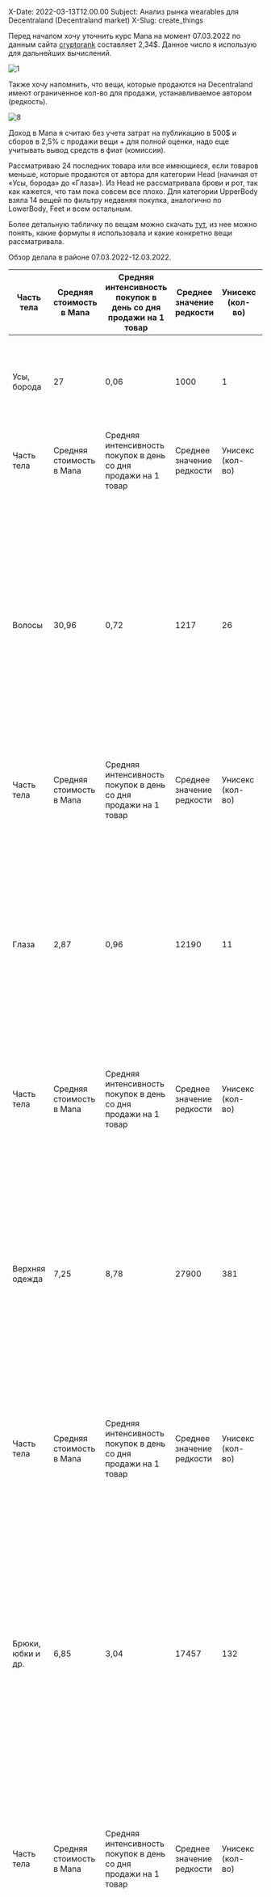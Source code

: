 X-Date: 2022-03-13T12.00.00 Subject: Анализ рынка wearables для Decentraland (Decentraland market) X-Slug: create_things

Перед началом хочу уточнить курс Mana на момент 07.03.2022 по данным сайта [cryptorank](https://cryptorank.io/)  составляет 2,34$. Данное число я использую для дальнейших вычислений.

![1](https://user-images.githubusercontent.com/91389817/158068805-e4b23502-a3bb-4383-8583-ad71c5625d3c.png)

Также хочу напомнить, что вещи, которые продаются на Decentraland имеют ограниченное кол-во для продажи, устанавливаемое автором (редкость).

![8](https://user-images.githubusercontent.com/91389817/158068835-3f012494-3b8c-4b93-afa3-87002a49213a.png)

Доход в Mana я считаю без учета затрат на публикацию в 500$ и сборов в 2,5% с продажи вещи + для полной оценки, надо еще учитывать вывод средств в фиат (комиссия). 

Рассматриваю 24 последних товара или все имеющиеся, если товаров меньше, которые продаются от автора для категории Head (начиная от «Усы, борода» до «Глаза»). Из Head не рассматривала брови и рот, так как кажется, что там пока совсем все плохо. Для категории UpperBody взяла 14 вещей по фильтру недавняя покупка, аналогично по LowerBody, Feet и всем остальным. 

Более детальную табличку по вещам можно скачать [тут](https://docs.google.com/spreadsheets/d/16XH5ap10w_y6wMpCkVzeh4S-glH5J6wY/edit?usp=sharing&ouid=110232130154530944108&rtpof=true&sd=true), из нее можно понять, какие формулы я использовала и какие конкретно вещи рассматривала. 

Обзор делала в районе 07.03.2022-12.03.2022.

| Часть тела | Средняя стоимость в Mana | Средняя интенсивность покупок в день со дня продажи на 1 товар| Среднее значение редкости| Унисекс (кол-во)| Муж (кол-во)|Жен (кол-во)| Ср. доход Mana в день | Комментарий|
|-----------|-------------|-----|-----|-----|-----|-----|-----|-----|
| Усы, борода   | 27 | 0,06 |1000 |1|0 |0 |1,62 |В разделе представлен всего один товар, цена на него снижалась от 42 до 12, покупок с декабря 2021 года всего 5. |
| Часть тела | Средняя стоимость в Mana | Средняя интенсивность покупок в день со дня продажи на 1 товар| Среднее значение редкости| Унисекс (кол-во)| Муж (кол-во)|Жен (кол-во)| Ср. доход Mana в день | Комментарий|
| Волосы     | 30,96     |   0,72 |1217 |26 |0 |1 |8,38 |На перепродаже находится 101 товаров. Самыми прибыльными являются товары (топ 3) с лимитами Mythic и Legendary и со стоимостью от 69 до 111 Mana. Доход от топ 3 в $ от 936 (начало продаж 02.22) до 8571 (начало продаж 11.21). Самая большая интенсивность покупок со дня продаж 6 товаров в день (стоимость 10 Mana). |
| Часть тела | Средняя стоимость в Mana | Средняя интенсивность покупок в день со дня продажи на 1 товар| Среднее значение редкости| Унисекс (кол-во)| Муж (кол-во)|Жен (кол-во)| Ср. доход Mana в день | Комментарий|
| Глаза | 2,87      |   0,96 | 12190 | 11 | 0 | 0 | 1,99 | На перепродаже находится 21 товар. Самыми прибыльными являются товары (топ 3) с лимитами Epic и Uncommon со стоимостью от 1 до 5 Mana. Доход от топ 3 в $ от 163 (начало продаж 01.22) до 702 (начало продаж 01.22). Самая большая интенсивность покупок со дня продаж близка к 3 товарам в день (стоимость 1 Mana). |
| Часть тела | Средняя стоимость в Mana | Средняя интенсивность покупок в день со дня продажи на 1 товар| Среднее значение редкости| Унисекс (кол-во)| Муж (кол-во)|Жен (кол-во)| Ср. доход Mana в день | Комментарий|
| Верхняя одежда | 7,25| 8,78| 27900 | 381 | 44 | 25 | 8,78 | На перепродаже находится более 1000 товаров. Самыми прибыльными являются товары (топ 3 из рассмотренных) с лимитами Legendary, Epic  и Rare со стоимостью 0,33, 3 и 50  Mana. Доход от топ 3 в $ от 761 (начало продаж 12.21) до 1460 (начало продаж 10.21). Самая большая интенсивность покупок со дня продаж близка к 83 товарам в день (стоимость 0,001 Mana). |
| Часть тела | Средняя стоимость в Mana | Средняя интенсивность покупок в день со дня продажи на 1 товар| Среднее значение редкости| Унисекс (кол-во)| Муж (кол-во)|Жен (кол-во)| Ср. доход Mana в день | Комментарий|
| Брюки, юбки и др. | 6,85| 3,04 | 17457| 132| 19 | 14 | 12,12 | На перепродаже находится более 1000 товаров. Самыми прибыльными являются товары (топ 3 из рассмотренных, из них топ 2 связанны с скейтами и другими подобными устройствами) с лимитами Legendary, Epic  и Uncommon со стоимостью 30, 15 и 2  Mana. Доход от топ 3 в $ от 315 (начало продаж 03.22) до 2143 (начало продаж 01.22). Самая большая интенсивность покупок со дня продаж близка к 9,6 товарам в день (стоимость 1,8 Mana). |
| Часть тела | Средняя стоимость в Mana | Средняя интенсивность покупок в день со дня продажи на 1 товар| Среднее значение редкости| Унисекс (кол-во)| Муж (кол-во)|Жен (кол-во)| Ср. доход Mana в день | Комментарий|
| Обувь | 5,38     | 4,51 | 22050 | 133 | 4 | 4 | 16,92 | На перепродаже находится более 1000 товаров. Самыми прибыльными являются товары (топ 3 из рассмотренных) с лимитами Legendary  со стоимостью 4,49 и 15 Mana. Доход от топ 3 в $ от 421 (начало продаж 01.22) до 700 (начало продаж 03.22). Самая большая интенсивность покупок со дня продаж близка к 20 товарам в день (стоимость 4,99 Mana).|
| Часть тела | Средняя стоимость в Mana | Средняя интенсивность покупок в день со дня продажи на 1 товар| Среднее значение редкости| Унисекс (кол-во)| Муж (кол-во)|Жен (кол-во)| Ср. доход Mana в день | Комментарий|
| Серьги  | 7,30  |1,87 | 9722 | 45 | 0 | 1 | 8,24| На перепродаже находится 788 товаров. Самыми прибыльными являются товары (топ 3 из рассмотренных) с лимитами Epic и Rare  со стоимостью от 3,5 до 13 Mana. Доход от топ 3 в $ от 630 (начало продаж 01.22) до 1357 (начало продаж 12.21). Самая большая интенсивность покупок со дня продаж близка к 6,6 товарам в день (стоимость 0,1Mana). |
| Часть тела | Средняя стоимость в Mana | Средняя интенсивность покупок в день со дня продажи на 1 товар| Среднее значение редкости| Унисекс (кол-во)| Муж (кол-во)|Жен (кол-во)| Ср. доход Mana в день | Комментарий|
| Очки | 3,73 | 2,22 | 29885 | 58 | 0 | 0 | 3,51 | На перепродаже находится более 1000 товаров. Самыми прибыльными являются товары (топ 3 из рассмотренных) с лимитами Legendare и Rare  со стоимостью от 1 до 20 Mana. Доход от топ 3 в $ от 238 (начало продаж 02.22) до 421 (начало продаж 06.21). Самая большая интенсивность покупок со дня продаж близка к 20 товарам в день (стоимость 1,2 Mana). |
| Часть тела | Средняя стоимость в Mana | Средняя интенсивность покупок в день со дня продажи на 1 товар| Среднее значение редкости| Унисекс (кол-во)| Муж (кол-во)|Жен (кол-во)| Ср. доход Mana в день | Комментарий|
| Шляпы | 2,71     | 4,13 |4592 | 138 | 5 | 5 | 7,88 | На перепродаже находится более 1000 товаров. Самыми прибыльными являются товары (топ 3 из рассмотренных) с лимитами Rare и Uncommon  со стоимостью от 0,5 до 10 Mana. Доход от топ 3 в $ от 168 (начало продаж 01.22) до 561 (начало продаж 02.22). Самая большая интенсивность покупок со дня продаж близка к 20 товарам в день (стоимость 0,42 Mana). |
| Часть тела | Средняя стоимость в Mana | Средняя интенсивность покупок в день со дня продажи на 1 товар| Среднее значение редкости| Унисекс (кол-во)| Муж (кол-во)|Жен (кол-во)| Ср. доход Mana в день | Комментарий|
| Шлемы | 4,11      | 1,6 |16107 |178 | 1 | 0 | 3,14 | На перепродаже находится более 1000 товаров. Самыми прибыльными являются товары (топ 3 из рассмотренных) с лимитами Legendary и Epic  со стоимостью от 3 до 12 Mana. Доход от топ 3 в $ от 224 (начало продаж 02.22) до 631 (начало продаж 01.22). Самая большая интенсивность покупок со дня продаж близка к 5,14 товарам в день (стоимость 0,5 Mana). |
| Часть тела | Средняя стоимость в Mana | Средняя интенсивность покупок в день со дня продажи на 1 товар| Среднее значение редкости| Унисекс (кол-во)| Муж (кол-во)|Жен (кол-во)| Ср. доход Mana в день | Комментарий|
| Маски | 2,9      | 0,76| 16450 | 70| 0 | 3 | 1,34 |На перепродаже находится 446 товаров. Самыми прибыльными являются товары (топ 3 из рассмотренных) с лимитами Legendary и Epic  со стоимостью от 0,8 до 10 Mana. Доход от топ 3 в $ от 117 (начало продаж 02.22) до 280 (начало продаж 02.22). Самая большая интенсивность покупок со дня продаж близка к 2,63 товарам в день (стоимость 0,5 Mana).|
| Часть тела | Средняя стоимость в Mana | Средняя интенсивность покупок в день со дня продажи на 1 товар| Среднее значение редкости| Унисекс (кол-во)| Муж (кол-во)|Жен (кол-во)| Ср. доход Mana в день | Комментарий|
| Тиары | 9,69    | 1,02| 16392 | 31| 0 | 0 | 4,29 | На перепродаже находится более 1000 товаров. Самыми прибыльными являются товары (топ 3 из рассмотренных) с лимитами Legendary и Epic  со стоимостью от 5 до 50 Mana. Доход от топ 3 в $ от 842 (начало продаж 01.22) до 1965 (начало продаж 06.21). Самая большая интенсивность покупок со дня продаж близка к 3,43 товарам в день (стоимость 2,1 Mana). |
| Часть тела | Средняя стоимость в Mana | Средняя интенсивность покупок в день со дня продажи на 1 товар| Среднее значение редкости| Унисекс (кол-во)| Муж (кол-во)|Жен (кол-во)| Ср. доход Mana в день | Комментарий|
| Top Head | 5,24     | 1,46 | 1535 | 111 | 0 | 0 | 4,66 | На перепродаже находится более 1000 товаров. Самыми прибыльными являются товары (топ 3 из рассмотренных) с лимитами Legendary и Epic  со стоимостью от 5 до 7 Mana. Доход от топ 3 в $ от 666 (начало продаж 12.21) до 950 (начало продаж 01.22). Самая большая интенсивность покупок со дня продаж близка к 5,20 товарам в день (стоимость 0,19 Mana). |
| Часть тела | Средняя стоимость в Mana | Средняя интенсивность покупок в день со дня продажи на 1 товар| Среднее значение редкости| Унисекс (кол-во)| Муж (кол-во)|Жен (кол-во)| Ср. доход Mana в день | Комментарий|
| Кожа | 9,74 | 2 | 9250 | 36 | 0| 0 | 5,63 | На перепродаже находится более 1000 товаров. Самыми прибыльными являются товары (топ 3 из рассмотренных) с лимитами Epic  со стоимостью от 10 до 25 Mana. Доход от топ 3 в $ от 561 (начало продаж 02.22) до 807 (начало продаж 02.22). Самая большая интенсивность покупок со дня продаж близка к 12 товарам в день (стоимость 0,1 Mana). |

### Выводы

Выводы написаны ориентируясь на прибыльную продажу вещей. Выводы сделаны мной, данные, на которых я основывалась предоставлены в общий доступ, вы можете сделать свои выводы. Буду рада, если поделитесь ими со мной:)

+ Лучше делать коллекции с количеством максимум Legendary – Epic. При большем кол-ве цены обычно ниже, но при этом в популярности они уходят вниз примерно также, как и дорогие вещи + если вещь долго весит, купившем ее в начале, она начинает надоедать, и они перепродают товар дешевле и конечно выгоднее купить на перепродаже, чем у вас.
+ Цену ставить в районе 15 Mana, это среднее от цены самых прибыльных товаров во всех категориях. Понизить цену вы сможете и после публикации. Для Legendary я бы ставила в районе 25 и выше.
+ Товар лучше делать унисекс.
+ Кажется, что достаточно востребованы вещи в японском стиле.
+ Волосы выглядят направлением, где пока меньше конкуренции и люди готовы платить большие суммы (средняя стоимость вещи 30 Mana). Еще выглядит интересным раздел серег с неплохими показателями и тоже небольшой конкуренцией.
+ Как я поняла, примерки вещи пока нет, по этой причине из привью важно понять, как вещь будет выглядеть. То есть на привью показать не просто товар, а аватар в этой вещи, особенно если вещь сложная.
+ В Decentralan есть понятие smart wearables , подробнее о них можно прочитать по ссылке, пока они запрещены к публикации, но тестирование уже возможно. Скорее всего, как только их публикацию одобрят, популярность будет выше обычных вещей, как минимум на старте.
